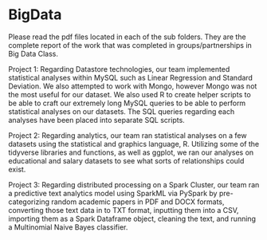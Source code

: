 # BigData

Please read the pdf files located in each of the sub folders. They are the complete report of the work that was completed in groups/partnerships in Big Data Class.

Project 1: Regarding Datastore technologies, our team implemented statistical analyses within MySQL such as Linear Regression and Standard Deviation. We also attempted to work with Mongo, however Mongo was not the most useful for our dataset. We also used R to create helper scripts to be able to craft our extremely long MySQL queries to be able to perform statistical analyses on our datasets. The SQL queries regarding each analyses have been placed into separate SQL scripts.

Project 2: Regarding analytics, our team ran statistical analyses on a few datasets using the statistical and graphics language, R. Utilizing some of the tidyverse libraries and functions, as well as ggplot, we ran our analyses on educational and salary datasets to see what sorts of relationships could exist.

Project 3: Regarding distributed processing on a Spark Cluster, our team ran a predictive text analytics model using SparkML via PySpark by pre-categorizing random academic papers in PDF and DOCX formats, converting those text data in to TXT format, inputting them into a CSV, importing them as a Spark Dataframe object, cleaning the text, and running a Multinomial Naive Bayes classifier. 

